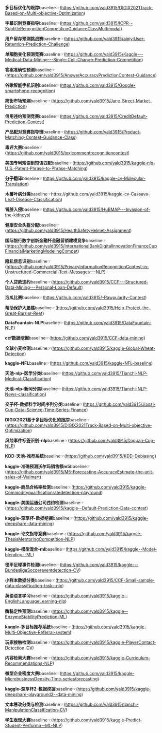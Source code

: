 **多目标优化的跟踪**baseline☞(https://github.com/yald3915/DIGIX2021Track-Based-on-Multi-objective-Optimization)

**字幕识别竞赛指导**baseline☞(https://github.com/yald3915/ICPR--SubtitleRecognitionCompetitionGuidanceClassMultimodal)

**用户留存预测挑战赛**baseline☞(https://github.com/yald3915/aiqiyiUser-Retention-Prediction-Challenge)

**单细胞变化预测竞赛**baseline☞(https://github.com/yald3915/Kaggle---Medical-Data-Mining---Single-Cell-Change-Prediction-Competition)

**答案准确性预测**baseline☞(https://github.com/yald3915/AnswerAccuracyPredictionContest-Guidance)

**谷歌智能手机识别**baseline☞(https://github.com/yald3915/Google-smartphone-recognition)

**简街市场预测**baseline☞(https://github.com/yald3915/Jane-Street-Market-Prediction)

**信用违约预测竞赛**baseline☞(https://github.com/yald3915/CreditDefault-Prediction-Contest)

**产品配对竞赛指导班**baseline☞(https://github.com/yald3915/Product-Matching-Contest-Guidance-Class)

**毒评大赛**baseline☞(https://github.com/yald3915/toxicommentrecognitioncontest)

**美国专利短语到短语匹配**baseline☞(https://github.com/yald3915/kaggle-nlp-U.S.-Patent-Phrase-to-Phrase-Matching)

**分子翻译**baseline☞(https://github.com/yald3915/kaggle-cv-Molecular-Translation)

**木薯叶病分类**baseline☞https://github.com/yald3915/kaggle-cv-Cassava-Leaf-Disease-Classification)

**肾脏入侵**baseline☞(https://github.com/yald3915/HuBMAP---Invasion-of-the-kidneys)

**健康安全头盔分配**baseline☞(https://github.com/yald3915/HealthSafetyHelmet-Assignment)

**国际银行数字创新金融杯金融营销建模竞争**baseline☞(https://github.com/yald3915/InternationalBankDigitalInnovationFinanceCupFinancialMarketingModelingCompet)

**隐私信息识别**baseline☞(https://github.com/yald3915/PrivacyInformationRecognitionContest-in-Unstructured-Commercial-Text-Messages---NLP)

**个人贷款违约**baseline☞(https://github.com/yald3915/CCF---Structured-Data-Mining---Personal-Loan-Default)

**泡瓜比赛**baseline☞(https://github.com/yald3915/-Pawpularity-Contest)

**帮助保护大堡樵**baseline☞(https://github.com/yald3915/Help-Protect-the-Great-Barrier-Reef)

**DataFountain-NLP**baseline☞(https://github.com/yald3915/DataFountain-NLP)

**ccf数据挖掘**baseline☞(https://github.com/yald3915/CCF-data-mining)

**全球小麦检测**baseline☞(https://github.com/yald3915/kaggle-Global-Wheat-Detection)

**kaggle-NFL**baseline☞(https://github.com/yald3915/kaggle-NFL-baseline)

**天池-nlp-医学分类**baseline☞(https://github.com/yald3915/Tianchi-NLP-Medical-Classification)

**天池-nlp-新闻分类**baseline☞(https://github.com/yald3915/Tianchi-NLP-News-classification)

**交子杯-数据科学时间序列分类**baseline☞(https://github.com/yald3915/Jiaozi-Cup-Data-Science-Time-Series-Finance)

**DIGIX2021基于多目标优化的跟踪**baseline☞(https://github.com/yald3915/DIGIX2021Track-Based-on-Multi-objective-Optimization)

**风险事件标签识别-nlp**baseline☞(https://github.com/yald3915/Daguan-Cup-NLP)

**KDD-天池-推荐系统**baseline☞(https://github.com/yald3915/KDD-Debiasing)

**kaggle-准确预测沃尔玛销售额m5**baseline☞(https://github.com/yald3915/M5-Forecasting-AccuracyEstimate-the-unit-sales-of-Walmart)

**kaggle-商品合格率检测**baseline☞(https://github.com/yald3915/kaggle-Commodityqualificationratedetection-playround)

**kaggle-美国运通公司违约检测**baseline☞(https://github.com/yald3915/kaggle--Default-Prediction-Data-contest)

**kaggle-深享杯-数据挖掘**baseline☞(https://github.com/yald3915/kaggle-deepshare-data-mining)

**kaggle-论文指导竞赛**baseline☞(https://github.com/yald3915/kaggle-ThesisMentoringCompetition-NLP)

**kaggle-模型混合-ml**baseline☞(https://github.com/yald3915/kaggle--Model-blending--ML)

**德甲足球事件检测**baseline☞(https://github.com/yald3915/kaggle---BundesligaSoccereventdetection-CV)

**小样本数据分类**baseline☞(https://github.com/yald3915/CCF-Small-sample-data-classification-task--nlp)

**英语语言学习**baseline☞(https://github.com/yald3915/kaggle--EnglishLanguageLearning-nlp)

**酶稳定性预测**baseline☞(https://github.com/yald3915/kaggle--EnzymeStabilityPrediction-ML)

**kaggle-多目标推荐系统**baseline☞(https://github.com/yald3915/kaggle-Multi-Objective-Referral-system)

**玩家接触检测**baseline☞(https://github.com/yald3915/kaggle-PlayerContact-Detection-CV)

**内容检索大赛**baseline☞(https://github.com/yald3915/kaggle-Curriculum-Recommendations-NLP)

**微型企业密度大赛**baseline☞(https://github.com/yald3915/kaggle-MicrobusinessDensity-Time-seriesforecasting)

**kaggle-深享杯2-数据挖掘**baseline☞(https://github.com/yald3915/kaggle-deepshare-playground2--data-mining)

**文本篡改分类与检测**baseline☞(https://github.com/yald3915/tianchi-ManipulationClassification-CV)

**学生表现大赛**baseline☞(https://github.com/yald3915/kaggle-Predict-Student-Performa--ML-NLP)






